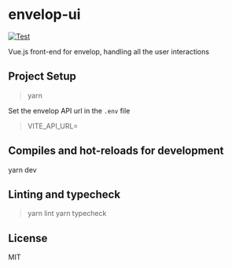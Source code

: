 # envelop-ui

[![Test](https://github.com/snapshot-labs/envelop-ui/actions/workflows/test.yml/badge.svg)](https://github.com/snapshot-labs/envelop-ui/actions/workflows/test.yml)

Vue.js front-end for envelop, handling all the user interactions

## Project Setup

> yarn

Set the envelop API url in the `.env` file

> VITE_API_URL=

## Compiles and hot-reloads for development

yarn dev

## Linting and typecheck

> yarn lint
> yarn typecheck

## License

MIT
